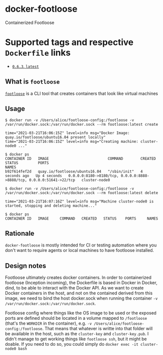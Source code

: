 # docker-footloose
Containerized Footloose

# Supported tags and respective `Dockerfile` links

  * [`0.6.3`, `latest`](https://github.com/felipefzdz/docker-footloose/blob/master/Dockerfile) 
  
## What is `footloose`

[`footloose`](https://github.com/weaveworks/footloose) is a CLI tool that creates containers that look like virtual machines

## Usage

    $ docker run -v /Users/alice/footloose-config:/footloose -v /var/run/docker.sock:/var/run/docker.sock --rm footloose:latest create

    time="2021-03-21T16:06:15Z" level=info msg="Docker Image: quay.io/footloose/ubuntu16.04 present locally"
    time="2021-03-21T16:06:15Z" level=info msg="Creating machine: cluster-node0 ..."

    $ docker ps
    CONTAINER ID   IMAGE                           COMMAND        CREATED         STATUS         PORTS                                                                   NAMES
    b92f614fef2d   quay.io/footloose/ubuntu16.04   "/sbin/init"   4 seconds ago   Up 4 seconds   0.0.0.0:8180->8180/tcp, 0.0.0.0:8888->8888/tcp, 0.0.0.0:51641->22/tcp   cluster-node0

    $ docker run -v /Users/alice/footloose-config:/footloose -v /var/run/docker.sock:/var/run/docker.sock --rm footloose:latest delete

    time="2021-03-21T16:07:16Z" level=info msg="Machine cluster-node0 is started, stopping and deleting machine..."

    $ docker ps
    CONTAINER ID   IMAGE     COMMAND   CREATED   STATUS    PORTS     NAMES


## Rationale

`docker-footloose` is mostly intended for CI or testing automation where you don't want to require agents or local machines to have footloose installed.

## Design notes

Footloose ultimately creates docker containers. In order to containerized footloose (Inception incoming), the Dockerfile is based in Docker in Docker, dind, to be able to interact with the Docker API. As we want to create Docker containers in the host, and not on the contained derived from this image, we need to bind the host docker.sock when running the container `-v /var/run/docker.sock:/var/run/docker.sock`.

Footloose config where things like the OS image to be used or the exposed ports are defined should be located in a volume mapped to `/footloose` (that's the `WORKDIR` in the container), e.g. `-v /Users/alice/footloose-config:/footloose`. That means that whatever is writte into that folder will be available in the host, such as the `cluster-key` and `cluster-key.pub`. I didn't manage to get working things like `footloose ssh`, but it might be doable. If you need to do so, you could simply do `docker exec -it cluster-node0 bash`